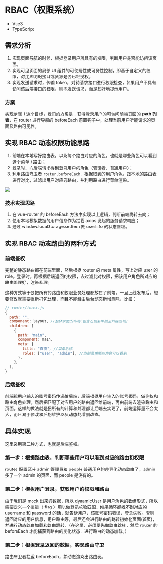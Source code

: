 # RBAC（权限系统）

- Vue3
- TypeScript

## 需求分析

1. 实现页面导航的时候，根据登录用户所具有的权限，判断用户是否能访问该页面。
1. 实现可见页面的局部 UI 组件的可使用性或可见性控制，即基于自定义的权限，对比声明的接口或资源是否已经授权。
1. 实现发送请求时，传输 token，对待请求接口进行权限检查，如果用户不具有访问该后端接口的权限，则不发送请求，而是友好地提示用户。

### 方案

实现步骤 1 这个目标，我们的方案是：获得登录用户的可访问前端页面的 **path 列表**，在 router 进行导航的 beforeEach 前置钩子中，处理当前用户所能请求的页面及路由可见性。

## 实现 RBAC 动态权限功能思路

1. 前端在本地写好路由表，以及每个路由对应的角色，也就是哪些角色可以看到这个菜单 / 路由；
1. 登录时，向后端请求得到登录用户的角色（管理者，普通用户）；
1. 利用路由守卫者 `router.beforeEach`，根据取到的用户角色，跟本地的路由表进行对比，过滤出用户对应的路由，并利用路由进行菜单渲染。

![](https://cdn.jsdelivr.net/gh/zhang13pro/blogImg/img/20220319083127.png)

### 技术实现思路

1. 在 vue-router 的 beforeEach 方法中实现以上逻辑，判断前端跳转去向；
1. 使用本地模拟数据的用户信息作为拦截 axios 发起的服务请求响应；
1. 通过 window.localStorage.setItem 做 userInfo 的状态管理。

## 实现 RBAC 动态路由的两种方式

### 前端鉴权

完整的静态路由都在前端里面，然后根据 router 的 meta 属性，写上对应 user 的 role。登录时，再根据后端返回的权限，去过滤比对权限，把该用户角色所对应的路由处理好，渲染处理。

这种方式等于是把所有的路由和权限业务处理都放在了前端，一旦上线发布后，想要修改就需要重新打包处理，而且不能经由后台动态新增删除，比如：

```js
// router/index.js
{
  path: "",
  component: layout, //整体页面的布局(包含左侧菜单跟主内容区域)
  children: [
    {
      path: "main",
      component: main,
      meta: {
        title: "首页", //菜单名称
        roles: ["user", "admin"], //当前菜单哪些角色可以看到
      },
    },
  ],
}
```

### 后端鉴权

前端把用户输入的账号密码传递给后端，后端根据用户输入的账号密码，做鉴权和路由角色处理，然后把匹配了对应用户的路由返回给前端，再由前端去渲染路由和页面。这样的做法就是把所有的计算和处理都让后端去实现了，前端运算量不会太大，而且易于修改和后期维护以及动态的增删改查。

## 具体实现

这里采用第二种方式，也就是后端鉴权。

### 第一步：根据路由表，判断哪些用户可以看到对应的路由和权限

routes 配置区分 admin 管理员和 people 普通用户的差异化动态路由了，admin 多了一个 admin 的页面，而 people 是没有的。

### 第二步：模拟用户登录，获取用户的权限和路由

由于我们是 mock 出来的数据，所以 dynamicUser 是用户角色的数组形式，所以需要定义一个变量（ flag ）用以做登录校验匹配，如果循环都找不到对应的 username 和 password 的话，就告诉用户，该账号密码错误，登录失败。否则返回对应的用户信息，用户路由等，最后还会进行路由的跳转初始化页面(首页)，并进行动态路由加载和路由跳转。（在这里，必须要先做路由跳转，然后 router 的 beforeEach 才能捕获到路由的变化状态，进行路由的动态加载。）

### 第三步：根据登录返回的数据，实现路由守卫

路由守卫者拦截 beforeEach，并动态渲染出路由表。
